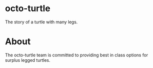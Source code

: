 # octo-turtle

The story of a turtle with many legs.

# About

The octo-turtle team is committed to providing best in class options for surplus legged turtles.